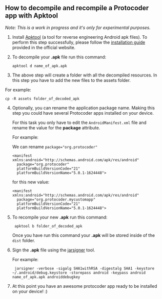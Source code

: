 ## How to decompile and recompile a Protocoder app with Apktool

_Note: This is a work in progress and it's only for experimental purposes._

1. Install [Apktool][1] (a tool for reverse engineering Android apk files). 
   To perform this step successfully, please follow the [installation guide][2] 
   provided in the official website.

2. To decompile your **.apk** file run this command:
   ```
   apktool d name_of_apk.apk
   ```

3. The above step will create a folder with all the decompiled resources.
   In this step you have to add the new files to the assets folder.  
   
  For example:
  
   ```
   cp -R assets folder_of_decoded_apk
   ```

4. Optionally, you can rename the application package name. Making this 
   step you could have several Protocoder apps installed on your device.

   For this task you only have to edit the `AndroidManifest.xml` file and 
   rename the value for the **package** attribute.

   For example:

   We can rename `package="org.protocoder"`


   ```
   <manifest xmlns:android="http://schemas.android.com/apk/res/android" 
     package="org.protocoder" 
     platformBuildVersionCode="21" 
     platformBuildVersionName="5.0.1-1624448">
   ```
 
   for this new value:


   ```
   <manifest xmlns:android="http://schemas.android.com/apk/res/android" 
     package="org.protocoder.mycustomapp" 
     platformBuildVersionCode="21" 
     platformBuildVersionName="5.0.1-1624448">
   ```

5. To recompile your new **.apk** run this command:
   ```
	apktool b folder_of_decoded_apk
   ```

   Once you have run this command your **.apk** will be stored inside of the 
   `dist` folder.


6. Sign the **.apk** file using the [jarsigner][3] tool.

   For example:

   ```
	jarsigner -verbose -sigalg SHA1withRSA -digestalg SHA1 -keystore ~/.android/debug.keystore -storepass android -keypass android name_of_apk.apk androiddebugkey
   ```

7. At this point you have an awesome protocoder app ready to be installed on 
   your device! :)

[1]: https://code.google.com/p/android-apktool/
[2]: https://code.google.com/p/android-apktool/wiki/Install
[3]: http://docs.oracle.com/javase/7/docs/technotes/tools/windows/jarsigner.html
